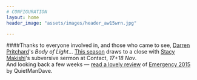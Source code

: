 ```yaml
---
# CONFIGURATION
layout: home
header_image: "assets/images/header_aw15wrn.jpg"

---
```

####Thanks to everyone involved in, and those who came to see, [Darren Pritchard](/current/2015-autumnwinter/pritchard)'s *Body of Light*… [This season](/current/2015-autumnwinter) draws to a close with [Stacy Makishi](http://www.wordofwarning.org/current/2015-autumnwinter/makishi)'s subversive sermon at Contact, *17+18 Nov*.<br>And looking back a few weeks — [read a lovely review](http://quietmandave.co.uk/2015/10/emergency-at-z-arts) of [Emergency 2015](/current/2015-emergency) by QuietManDave.
